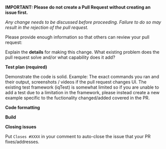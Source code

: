 **IMPORTANT: Please do not create a Pull Request without creating an issue first.**

_Any change needs to be discussed before proceeding. Failure to do so may result in the rejection of the pull request._

Please provide enough information so that others can review your pull request:

<!-- You can skip this if you're fixing a typo or adding an example. -->

Explain the **details** for making this change. What existing problem does the pull request solve and/or what capability does it add?

<!-- Example: When "Adding a function to do X", explain why it is necessary to have a way to do X. -->

**Test plan (required)**

Demonstrate the code is solid. Example: The exact commands you ran and their output, screenshots / videos if the pull request changes UI. The existing test framework (iqTest) is somewhat limited so if you are unable to add a test due to a limitation in the framework, please instead create a new example specific to the fuctionality changed/added covered in the PR.

<!-- If you added a test, please make sure the tests pass. -->

**Code formatting**

<!-- In lieu of a formal style-guide, take care to maintain the existing coding style. -->

**Build**

<!-- Please make sure the build completes successfully with your change. -->

**Closing issues**

Put `Closes #XXXX` in your comment to auto-close the issue that your PR fixes/addresses.
